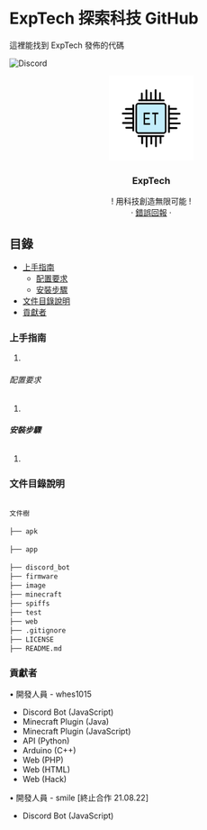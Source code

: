 # ExpTech 探索科技 GitHub

這裡能找到 ExpTech 發佈的代碼

<!-- PROJECT SHIELDS -->
<img alt="Discord" src="https://img.shields.io/discord/857867969849589761">
<!-- PROJECT LOGO -->
<br />

<p align="center">
  <a href="https://github.com/whes1015/ExpTech/">
    <img src="image/ExpTech.jpg" alt="ExpTech" width="150" height="150">
  </a>

  <h3 align="center">ExpTech</h3>
  <p align="center">
    ! 用科技創造無限可能 !
    <br />
    ·
    <a href="https://github.com/whes1015/ExpTech/issues">錯誤回報</a>
    ·
  </p>

</p>
 
## 目錄

- [上手指南](#上手指南)
  - [配置要求](#配置要求)
  - [安裝步驟](#安裝步驟)
- [文件目錄說明](#文件目錄說明)
- [貢獻者](#貢獻者)

### 上手指南
1.

###### 配置要求
1.

###### **安裝步驟**
1.

### 文件目錄說明
```

文件樹

├── apk

├── app

├── discord_bot
├── firmware
├── image
├── minecraft
├── spiffs
├── test
├── web
├── .gitignore
├── LICENSE
├── README.md

```

### 貢獻者
• 開發人員 - whes1015
- Discord Bot (JavaScript)
- Minecraft Plugin (Java)
- Minecraft Plugin (JavaScript)
- API (Python)
- Arduino (C++)
- Web (PHP)
- Web (HTML)
- Web (Hack)

• 開發人員 - smile [終止合作 21.08.22]
- Discord Bot (JavaScript)
